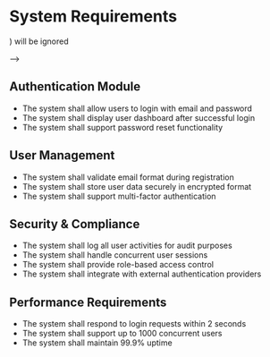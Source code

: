 # System Requirements

<!-- 
Sample Markdown Requirements File for StressSpec Testing
This file demonstrates how the parser handles Markdown format requirements
- Headers (# ##) will be ignored
- Bullet points (-) will be processed as requirements
- Comments (<!-- -->) will be ignored
-->

## Authentication Module

- The system shall allow users to login with email and password
- The system shall display user dashboard after successful login
- The system shall support password reset functionality

## User Management

- The system shall validate email format during registration
- The system shall store user data securely in encrypted format
- The system shall support multi-factor authentication

## Security & Compliance

- The system shall log all user activities for audit purposes
- The system shall handle concurrent user sessions
- The system shall provide role-based access control
- The system shall integrate with external authentication providers

## Performance Requirements

- The system shall respond to login requests within 2 seconds
- The system shall support up to 1000 concurrent users
- The system shall maintain 99.9% uptime
